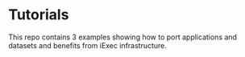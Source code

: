 # Tutorials  

This repo contains 3 examples showing how to port applications and datasets and benefits from iExec infrastructure.


